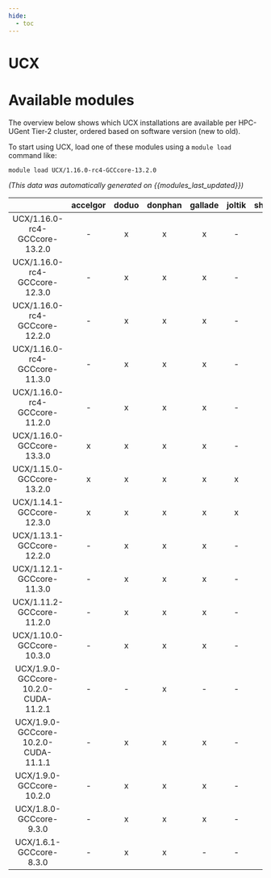 ```yaml
---
hide:
  - toc
---
```


UCX
===

# Available modules


The overview below shows which UCX installations are available per HPC-UGent Tier-2 cluster, ordered based on software version (new to old).

To start using UCX, load one of these modules using a `module load` command like:

```shell
module load UCX/1.16.0-rc4-GCCcore-13.2.0
```

*(This data was automatically generated on {{modules_last_updated}})*  

| |accelgor|doduo|donphan|gallade|joltik|shinx|skitty|
| :---: | :---: | :---: | :---: | :---: | :---: | :---: | :---: |
|UCX/1.16.0-rc4-GCCcore-13.2.0|-|x|x|x|-|-|x|
|UCX/1.16.0-rc4-GCCcore-12.3.0|-|x|x|x|-|-|x|
|UCX/1.16.0-rc4-GCCcore-12.2.0|-|x|x|x|-|x|-|
|UCX/1.16.0-rc4-GCCcore-11.3.0|-|x|x|x|-|x|-|
|UCX/1.16.0-rc4-GCCcore-11.2.0|-|x|x|x|-|-|-|
|UCX/1.16.0-GCCcore-13.3.0|x|x|x|x|-|x|x|
|UCX/1.15.0-GCCcore-13.2.0|x|x|x|x|x|x|x|
|UCX/1.14.1-GCCcore-12.3.0|x|x|x|x|x|x|x|
|UCX/1.13.1-GCCcore-12.2.0|-|x|x|x|-|x|-|
|UCX/1.12.1-GCCcore-11.3.0|-|x|x|x|-|x|-|
|UCX/1.11.2-GCCcore-11.2.0|-|x|x|x|-|-|-|
|UCX/1.10.0-GCCcore-10.3.0|-|x|x|x|-|-|-|
|UCX/1.9.0-GCCcore-10.2.0-CUDA-11.2.1|-|-|x|-|-|-|-|
|UCX/1.9.0-GCCcore-10.2.0-CUDA-11.1.1|-|x|x|x|-|-|-|
|UCX/1.9.0-GCCcore-10.2.0|-|x|x|x|-|-|-|
|UCX/1.8.0-GCCcore-9.3.0|-|x|x|x|-|-|-|
|UCX/1.6.1-GCCcore-8.3.0|-|x|x|-|-|-|-|
